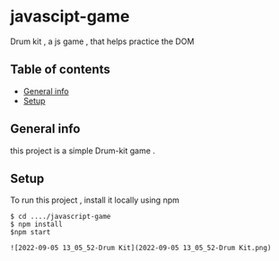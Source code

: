 # javascipt-game
Drum kit , a js game , that helps practice the DOM
## Table of contents
* [General info](#general-info)
* [Setup](#setup)


## General info
this project is a simple Drum-kit game .
## Setup
To run this project , install it locally using npm 
```
$ cd ..../javascript-game
$ npm install
$npm start 

![2022-09-05 13_05_52-Drum Kit](2022-09-05 13_05_52-Drum Kit.png)
